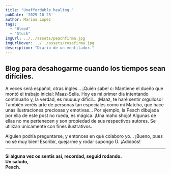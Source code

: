 ```yaml
---
title: "Unaffordable healing."  
pubDate: '2025-10-23'
author: Marina Lopez
tags:
  - "Blood"
  - "Stuck"
imgUrl: ../../assets/peachfirma.jpg
imgUrlHover: ../../assets/rosafirma.jpg
description: "Diario de un ventilador."
---
```

## Blog para desahogarme cuando los tiempos sean difíciles.

A veces será español, otras inglés... ¡Quién sabe! c: Mantiene el dueño que montó el trabajo inicial: Maaz-Selia. Hoy es mi primer día intentando continuarlo y, la verdad, es muuuuy difícil... ¡Maaz, te haré sentir orgulloso! También veréis arte de personas tan especiales como mi Matcha, que hace unas ilustraciones preciosas y emotivas... Por ejemplo, la Peach dibujada por ella de este post no rueda, es mágica. ¡Una maho shojo! Algunas de ellas no me pertenecen y son propiedad de sus respectivos autores. Se utilizan únicamente con fines ilustrativos.

Alguien podría preguntarse, y entonces en qué colaboro yo... ¡Bueno, pues no sé muy bien! Escribir, quejarme y rodar supongo Ü. ¡Adióóós!

---

**Si alguna vez os sentís así, recordad, seguid rodando.  
Un saludo,  
Peach.**

